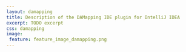 ```yaml
---
layout: damapping
title: Description of the DAMapping IDE plugin for IntelliJ IDEA
excerpt: TODO excerpt
css: damapping
image:
 feature: feature_image_damapping.png
---
```


